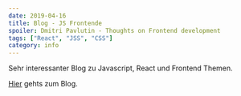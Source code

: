 ```yaml
---
date: 2019-04-16
title: Blog - JS Frontende
spoiler: Dmitri Pavlutin - Thoughts on Frontend development
tags: ["React", "JSS", "CSS"]
category: info
---
```


Sehr interessanter Blog zu Javascript, React und Frontend Themen.

[Hier](https://dmitripavlutin.com/) gehts zum Blog.
